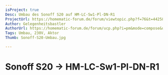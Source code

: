 ```yaml
---
isProject: true
Desc: Umbau des Sonoff S20 auf HM-LC-Sw1-Pl-DN-R1
ProjectUrl: https://homematic-forum.de/forum/viewtopic.php?f=76&t=44258
Author: Gelegenheitsbastler
AuthorUrl: https://homematic-forum.de/forum/ucp.php?i=pm&mode=compose&u=20394
Tags: Umbau, 230V, Aktor
Thumb: Sonoff-S20-Umbau.jpg

---
```


# Sonoff S20 → HM-LC-Sw1-Pl-DN-R1